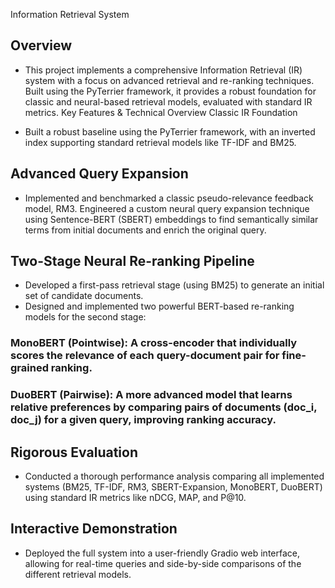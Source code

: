 Information Retrieval System
## Overview
- This project implements a comprehensive Information Retrieval (IR) system with a focus on advanced retrieval and re-ranking techniques. Built using the PyTerrier framework, it provides a robust foundation for classic and neural-based retrieval models, evaluated with standard IR metrics.
Key Features & Technical Overview
Classic IR Foundation

- Built a robust baseline using the PyTerrier framework, with an inverted index supporting standard retrieval models like TF-IDF and BM25.

## Advanced Query Expansion

- Implemented and benchmarked a classic pseudo-relevance feedback model, RM3.
Engineered a custom neural query expansion technique using Sentence-BERT (SBERT) embeddings to find semantically similar terms from initial documents and enrich the original query.

## Two-Stage Neural Re-ranking Pipeline

- Developed a first-pass retrieval stage (using BM25) to generate an initial set of candidate documents.
- Designed and implemented two powerful BERT-based re-ranking models for the second stage:
### MonoBERT (Pointwise): A cross-encoder that individually scores the relevance of each query-document pair for fine-grained ranking.
### DuoBERT (Pairwise): A more advanced model that learns relative preferences by comparing pairs of documents (doc_i, doc_j) for a given query, improving ranking accuracy.



## Rigorous Evaluation

- Conducted a thorough performance analysis comparing all implemented systems (BM25, TF-IDF, RM3, SBERT-Expansion, MonoBERT, DuoBERT) using standard IR metrics like nDCG, MAP, and P@10.

## Interactive Demonstration

- Deployed the full system into a user-friendly Gradio web interface, allowing for real-time queries and side-by-side comparisons of the different retrieval models.

